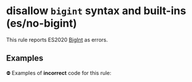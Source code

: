 # disallow `bigint` syntax and built-ins (es/no-bigint)

This rule reports ES2020 [BigInt](https://github.com/tc39/proposal-bigint) as errors.

## Examples

⛔ Examples of **incorrect** code for this rule:

<eslint-playground type="bad" code="/*eslint es/no-bigint: error */
let a = 100n
let b = BigInt(100)
let c = new BigInt64Array(10)
let d = new BigUint64Array(10)
" />
